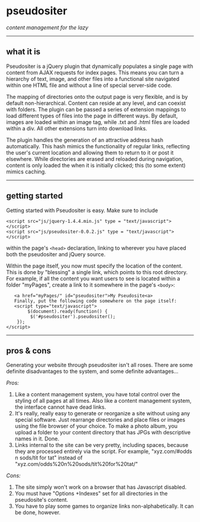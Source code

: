 # pseudositer

*content management for the lazy*

- - -

## what it is

Pseudositer is a jQuery plugin that dynamically populates a single page with content from AJAX requests for index pages. This means you can turn a hierarchy of text, image, and other files into a functional site navigated within one HTML file and without a line of special server-side code.

The mapping of directories onto the output page is very flexible, and is by default non-hierarchical. Content can reside at any level, and can coexist with folders. The plugin can be passed a series of extension mappings to load different types of files into the page in different ways. By default, images are loaded within an image tag, while .txt and .html files are loaded within a div. All other extensions turn into download links.

The plugin handles the generation of an attractive address hash automatically. This hash mimics the functionality of regular links, reflecting the user's current location and allowing them to return to it or post it elsewhere.
While directories are erased and reloaded during navigation, content is only loaded the when it is initially clicked; this (to some extent) mimics caching.

- - -

## getting started

Getting started with Pseudositer is easy. Make sure to include

	<script src="js/jquery-1.4.4.min.js" type = "text/javascript"></script> 
	<script src="js/pseudositer-0.0.2.js" type = "text/javascript"></script>

within the page's `<head>` declaration, linking to wherever you have placed both the pseudositer and jQuery source.

Within the page itself, you now must specify the location of the content. This is done by "blessing" a single link, which points to this root directory. For example, if all the content you want users to see is located within a folder "myPages", create a link to it somewhere in the page's `<body>`:

       <a href="myPages/" id="pseudositer">My Pseudosite<a>
       Finally, put the following code somewhere on the page itself:
       <script type="text/javascript"> 
            $(document).ready(function() { 
	         $('#pseudositer').pseudositer(); 
	    }); 
	</script>

- - -

## pros & cons

Generating your website through pseudositer isn't all roses. There are some definite disadvantages to the system, and some definite advantages...

*Pros:*

1. Like a content management system, you have total control over the styling of all pages at all times. Also like a content management system, the interface cannot have dead links.
2. It's really, really easy to generate or reorganize a site without using any special software. Just rearrange directories and place files or images using the file browser of your choice. To make a photo album, you upload a folder to your content directory that has JPGs with descriptive names in it. Done.
3. Links internal to the site can be very pretty, including spaces, because they are processed entirely via the script. For example, "xyz.com/#odds n sods/tit for tat" instead of "xyz.com/odds%20n%20sods/tit%20for%20tat/"

*Cons:*

1. The site simply won't work on a browser that has Javascript disabled.
2. You must have "Options +Indexes" set for all directories in the pseudosite's content.
3. You have to play some games to organize links non-alphabetically. It can be done, however.